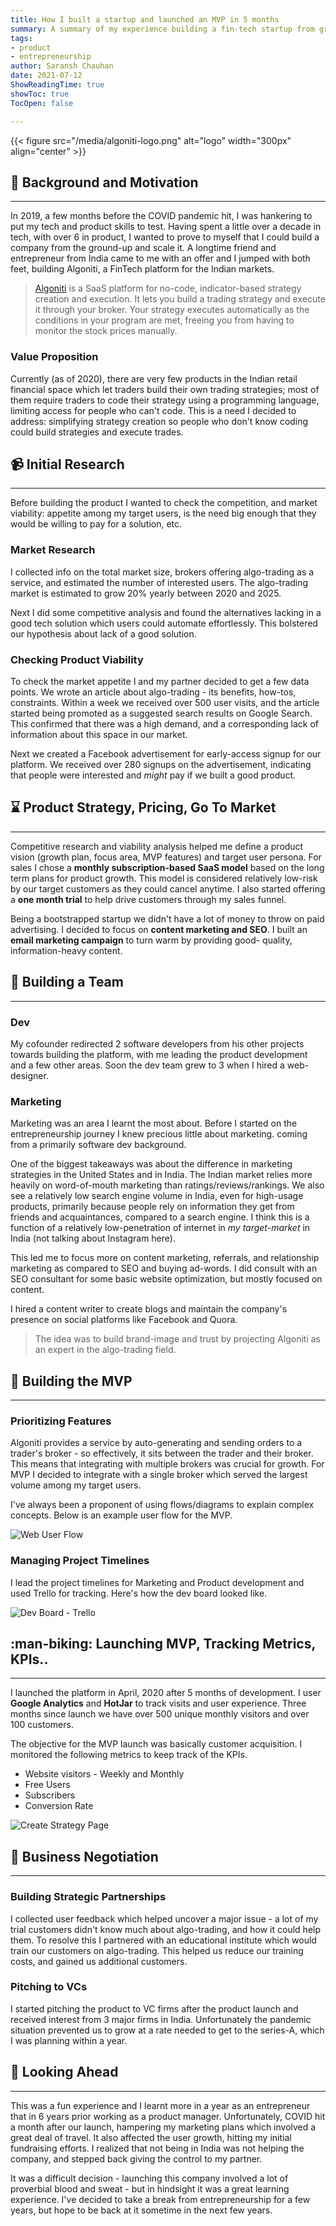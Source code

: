 ```yaml
---
title: How I built a startup and launched an MVP in 5 months
summary: A summary of my experience building a fin-tech startup from ground-up
tags:
- product
- entrepreneurship
author: Saransh Chauhan
date: 2021-07-12
ShowReadingTime: true
showToc: true
TocOpen: false

---
```

<!-- ![Algoniti](/algoniti-logo.png) -->

{{< figure src="/media/algoniti-logo.png" alt="logo" width="300px" align="center" >}}

## :scroll: Background and Motivation

***

In 2019, a few months before the COVID pandemic hit, I was hankering to put my tech and product skills to test. Having spent a little over a decade in tech, with over 6 in product, I wanted to prove to myself that I could build a company from the ground-up and scale it. A longtime friend and entrepreneur from India came to me with an offer and I jumped with both feet, building Algoniti, a FinTech platform for the Indian markets.

> [Algoniti](https://www.algoniti.com) is a SaaS platform for no-code, indicator-based strategy creation and execution. It lets you build a trading strategy and execute it through your broker. Your strategy executes automatically as the conditions in your program are met, freeing you from having to monitor the stock prices manually.

### Value Proposition

Currently (as of 2020), there are very few products in the Indian retail financial space which let traders build their own trading strategies; most of them require traders to code their strategy using a programming language, limiting access for people who can't code. This is a need I decided to address: simplifying strategy creation so people who don't know coding could build strategies and execute trades.

## :video_camera: Initial Research

***

Before building the product I wanted to check the competition, and market viability: appetite among my target users, is the need big enough that they would be willing to pay for a solution, etc. 

### Market Research

I collected info on the total market size, brokers offering algo-trading as a service, and estimated the number of interested users. The algo-trading market is estimated to grow 20% yearly between 2020 and 2025.

Next I did some competitive analysis and found the alternatives lacking in a good tech solution which users could automate effortlessly. This bolstered our hypothesis about lack of a good solution.

### Checking Product Viability

To check the market appetite I and my partner decided to get a few data points. We wrote an article about algo-trading - its benefits, how-tos, constraints. Within a week we received over 500 user visits, and the article started being promoted as a suggested search results on Google Search. This confirmed that there was a high demand, and a corresponding lack of information about this space in our market.

Next we created a Facebook advertisement for early-access signup for our platform. We received over 280 signups on the advertisement, indicating that people were interested and _might_ pay if we built a good product.

## :hourglass: Product Strategy, Pricing, Go To Market

***

Competitive research and viability analysis helped me define a product vision (growth plan, focus area, MVP features) and target user persona. For sales I chose a **monthly subscription-based SaaS model** based on the long term plans for product growth. This model is considered relatively low-risk by our target customers as they could cancel anytime. I also started offering a **one month trial** to help drive customers through my sales funnel.

Being a bootstrapped startup we didn't have a lot of money to throw on paid advertising. I decided to focus on **content marketing and SEO**. I built an **email marketing campaign** to turn warm by providing good- quality, information-heavy content.

## :ninja: Building a Team

***

### Dev

My cofounder redirected 2 software developers from his other projects towards building the platform, with me leading the product development and a few other areas. Soon the dev team grew to 3 when I hired a web-designer.

### Marketing

Marketing was an area I learnt the most about. Before I started on the entrepreneurship journey I knew precious little about marketing. coming from a primarily software dev background. 

One of the biggest takeaways was about the difference in marketing strategies in the United States and in India. The Indian market relies more heavily on word-of-mouth marketing than ratings/reviews/rankings. We also see a relatively low search engine volume in India, even for high-usage products, primarily because people rely on information they get from friends and acquaintances, compared to a search engine. I think this is a function of a relatively low-penetration of internet in _my target-market_ in India (not talking about Instagram here).

This led me to focus more on content marketing, referrals, and relationship marketing as compared to SEO and buying ad-words. I did consult with an SEO consultant for some basic website optimization, but mostly focused on content. 

I hired a content writer to create blogs and maintain the company's presence on social platforms like Facebook and Quora. 

> The idea was to build brand-image and trust by projecting Algoniti as an expert in the algo-trading field.

## :crystal_ball: Building the MVP

***

### Prioritizing Features

Algoniti provides a service by auto-generating and sending orders to a trader's broker - so  effectively, it sits between the trader and their broker. This means that integrating with multiple brokers was crucial for growth. For MVP I decided to integrate with a single broker which served the largest volume among my target users.

I've always been a proponent of using flows/diagrams to explain complex concepts. Below is an example user flow for the MVP.

![Web User Flow](/algoniti-user-flow.jpg)

### Managing Project Timelines

I lead the project timelines for Marketing and Product development and used Trello for tracking. Here's how the dev board looked like.

![Dev Board - Trello](/algoniti-proj-mgt.png)

## :man-biking: Launching MVP, Tracking Metrics, KPIs..

***

I launched the platform in April, 2020 after 5 months of development. I user **Google Analytics** and **HotJar** to track visits and user experience. Three months since launch we have over 500 unique monthly visitors and over 100 customers.

The objective for the MVP launch was basically customer acquisition. I monitored the following metrics to keep track of the KPIs.

* Website visitors - Weekly and Monthly
* Free Users
* Subscribers
* Conversion Rate

![Create Strategy Page](/algoniti-create-strategy.png)

## :wrestling: Business Negotiation

***

### Building Strategic Partnerships

I collected user feedback which helped uncover a major issue - a lot of my trial customers didn't know much about algo-trading, and how it could help them. To resolve this I partnered with an educational institute which would train our customers on algo-trading. This helped us reduce our training costs, and gained us additional customers.

### Pitching to VCs

I started pitching the product to VC firms after the product launch and received interest from 3 major firms in India. Unfortunately the pandemic situation prevented us to grow at a rate needed to get to the series-A, which I was planning within a year.

## :rocket: Looking Ahead

***

This was a fun experience and I learnt more in a year as an entrepreneur that in 6 years prior working as a product manager. Unfortunately, COVID hit a month after our launch, hampering my marketing plans which involved a great deal of travel. It also affected the user growth, hitting my initial fundraising efforts. I realized that not being in India was not helping the company, and stepped back giving the control to my partner.

It was a difficult decision - launching this company involved a lot of proverbial blood and sweat - but in hindsight it was a great learning experience. I've decided to take a break from entrepreneurship for a few years, but hope to be back at it sometime in the next few years.